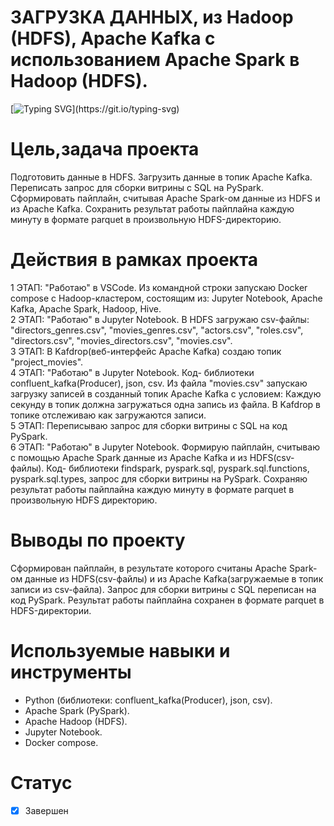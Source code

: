 # **ЗАГРУЗКА ДАННЫХ, из Hadoop (HDFS), Apache Kafka с использованием Apache Spark в Hadoop (HDFS).**
[![Typing SVG](https://readme-typing-svg.herokuapp.com?font=Fira+Code&pause=1000&color=4DF731&width=435&lines=%D0%97%D0%90%D0%93%D0%A0%D0%A3%D0%97%D0%9A%D0%90+%D0%94%D0%90%D0%9D%D0%9D%D0%AB%D0%A5%2C;%D0%B8%D0%B7+Hadoop+(HDFS)%2C+Apache+Kafka++;%D1%81+%D0%B8%D1%81%D0%BF%D0%BE%D0%BB%D1%8C%D0%B7%D0%BE%D0%B2%D0%B0%D0%BD%D0%B8%D0%B5%D0%BC+Apache+Spark;%D0%B2+Hadoop+(HDFS).)](https://git.io/typing-svg)  
# Цель,задача проекта
Подготовить данные в HDFS. Загрузить данные в топик Apache Kafka. Переписать запрос для сборки витрины с SQL на PySpark. Сформировать пайплайн, считывая Apache Spark-ом данные из HDFS и из Apache Kafka. Сохранить результат работы пайплайна каждую минуту в формате parquet в произвольную HDFS-директорию.

# Действия в рамках проекта
1 ЭТАП: "Работаю" в VSCode. Из командной строки запускаю Docker compose с Hadoop-кластером, состоящим из: Jupyter Notebook, Apache Kafka, Apache Spark, Hadoop, Hive.  
2 ЭТАП: "Работаю" в Jupyter Notebook. В HDFS загружаю csv-файлы: "directors_genres.csv", "movies_genres.csv", "actors.csv", "roles.csv", "directors.csv", "movies_directors.csv", "movies.csv".  
3 ЭТАП: В Kafdrop(веб-интерфейс Apache Kafka) создаю топик "project_movies".  
4 ЭТАП: "Работаю" в Jupyter Notebook. Код- библиотеки confluent_kafka(Producer), json, csv. Из файла "movies.csv" запускаю загрузку записей в созданный топик Apache Kafka с условием: Каждую секунду в топик должна загружаться одна запись из файла. В Kafdrop в топике отслеживаю как загружаются записи.  
5 ЭТАП: Переписываю запрос для сборки витрины с SQL на код PySpark.  
6 ЭТАП: "Работаю" в Jupyter Notebook. Формирую пайплайн, считываю с помощью Apache Spark данные из Apache Kafka и из HDFS(csv-файлы). Код- библиотеки findspark, pyspark.sql, pyspark.sql.functions, pyspark.sql.types, запрос для сборки витрины на PySpark. Сохраняю результат работы пайплайна каждую минуту в формате parquet в произвольную HDFS директорию. 

# Выводы по проекту
 Сформирован пайплайн, в результате которого считаны Apache Spark-ом данные из HDFS(csv-файлы) и из Apache Kafka(загружаемые в топик записи из csv-файла). Запрос для сборки витрины с SQL переписан на код PySpark. Результат работы пайплайна сохранен в формате parquet в HDFS-директории.
 
 # Используемые навыки и инструменты
 * Python (библиотеки: confluent_kafka(Producer), json, csv).
 * Apache Spark (PySpark).
 * Apache Hadoop (HDFS).
 * Jupyter Notebook.
 * Docker compose.
 
# Статус
- [x] Завершен
